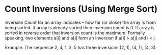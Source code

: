 # Count Inversions (Using Merge Sort)

Inversion Count for an array indicates – how far (or close) the array is from being sorted. If array is already sorted then inversion count is 0. If array is sorted in reverse order that inversion count is the maximum. 
Formally speaking, two elements a[i] and a[j] form an inversion if a[i] > a[j] and i < j

Example:
The sequence 2, 4, 1, 3, 5 has three inversions (2, 1), (4, 1), (4, 3).